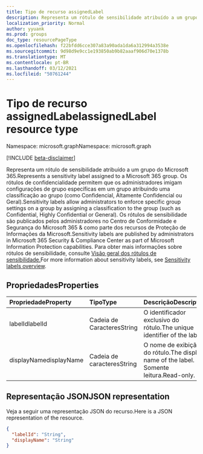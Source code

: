 ```yaml
---
title: Tipo de recurso assignedLabel
description: Representa um rótulo de sensibilidade atribuído a um grupo do Microsoft 365. Os rótulos de confidencialidade permitem que os administradores imigam configurações de grupo específicas em um grupo atribuindo uma classificação ao grupo (como Confidencial, Altamente Confidencial ou Geral).
localization_priority: Normal
author: yyuank
ms.prod: groups
doc_type: resourcePageType
ms.openlocfilehash: f22bfdd6cce307a83a90ada1da6a312994a3538e
ms.sourcegitcommit: 9d98d9e9cc1e193850ab9b82aaaf906d70e1378b
ms.translationtype: MT
ms.contentlocale: pt-BR
ms.lasthandoff: 03/12/2021
ms.locfileid: "50761244"
---
```

# <a name="assignedlabel-resource-type"></a><span data-ttu-id="985a5-104">Tipo de recurso assignedLabel</span><span class="sxs-lookup"><span data-stu-id="985a5-104">assignedLabel resource type</span></span>

<span data-ttu-id="985a5-105">Namespace: microsoft.graph</span><span class="sxs-lookup"><span data-stu-id="985a5-105">Namespace: microsoft.graph</span></span>

[!INCLUDE [beta-disclaimer](../../includes/beta-disclaimer.md)]

<span data-ttu-id="985a5-106">Representa um rótulo de sensibilidade atribuído a um grupo do Microsoft 365.</span><span class="sxs-lookup"><span data-stu-id="985a5-106">Represents a sensitivity label assigned to a Microsoft 365 group.</span></span> <span data-ttu-id="985a5-107">Os rótulos de confidencialidade permitem que os administradores imigam configurações de grupo específicas em um grupo atribuindo uma classificação ao grupo (como Confidencial, Altamente Confidencial ou Geral).</span><span class="sxs-lookup"><span data-stu-id="985a5-107">Sensitivity labels allow administrators to enforce specific group settings on a group by assigning a classification to the group (such as Confidential, Highly Confidential or General).</span></span> <span data-ttu-id="985a5-108">Os rótulos de sensibilidade são publicados pelos administradores no Centro de Conformidade e Segurança do Microsoft 365 & como parte dos recursos de Proteção de Informações da Microsoft.</span><span class="sxs-lookup"><span data-stu-id="985a5-108">Sensitivity labels are published by administrators in Microsoft 365 Security & Compliance Center as part of Microsoft Information Protection capabilities.</span></span> <span data-ttu-id="985a5-109">Para obter mais informações sobre rótulos de sensibilidade, consulte [Visão geral dos rótulos de sensibilidade.](/Office365/SecurityCompliance/sensitivity-labels)</span><span class="sxs-lookup"><span data-stu-id="985a5-109">For more information about sensitivity labels, see [Sensitivity labels overview](/Office365/SecurityCompliance/sensitivity-labels).</span></span>

## <a name="properties"></a><span data-ttu-id="985a5-110">Propriedades</span><span class="sxs-lookup"><span data-stu-id="985a5-110">Properties</span></span>
| <span data-ttu-id="985a5-111">Propriedade</span><span class="sxs-lookup"><span data-stu-id="985a5-111">Property</span></span>     | <span data-ttu-id="985a5-112">Tipo</span><span class="sxs-lookup"><span data-stu-id="985a5-112">Type</span></span>   |<span data-ttu-id="985a5-113">Descrição</span><span class="sxs-lookup"><span data-stu-id="985a5-113">Description</span></span>|
|:---------------|:--------|:----------|
|<span data-ttu-id="985a5-114">labelId</span><span class="sxs-lookup"><span data-stu-id="985a5-114">labelId</span></span>|<span data-ttu-id="985a5-115">Cadeia de Caracteres</span><span class="sxs-lookup"><span data-stu-id="985a5-115">String</span></span>|<span data-ttu-id="985a5-116">O identificador exclusivo do rótulo.</span><span class="sxs-lookup"><span data-stu-id="985a5-116">The unique identifier of the label.</span></span>|
|<span data-ttu-id="985a5-117">displayName</span><span class="sxs-lookup"><span data-stu-id="985a5-117">displayName</span></span>|<span data-ttu-id="985a5-118">Cadeia de caracteres</span><span class="sxs-lookup"><span data-stu-id="985a5-118">String</span></span>|<span data-ttu-id="985a5-119">O nome de exibição do rótulo.</span><span class="sxs-lookup"><span data-stu-id="985a5-119">The display name of the label.</span></span> <span data-ttu-id="985a5-120">Somente leitura.</span><span class="sxs-lookup"><span data-stu-id="985a5-120">Read-only.</span></span>|

## <a name="json-representation"></a><span data-ttu-id="985a5-121">Representação JSON</span><span class="sxs-lookup"><span data-stu-id="985a5-121">JSON representation</span></span>

<span data-ttu-id="985a5-122">Veja a seguir uma representação JSON do recurso.</span><span class="sxs-lookup"><span data-stu-id="985a5-122">Here is a JSON representation of the resource.</span></span>

<!-- {
  "blockType": "resource",
  "optionalProperties": [

  ],
  "@odata.type": "microsoft.graph.assignedLabel"
}-->

```json
{
  "labelId": "String",
  "displayName": "String"
}
```


<!-- uuid: 8fcb5dbc-d5aa-4681-8e31-b001d5168d79
2015-10-25 14:57:30 UTC -->
<!--
{
  "type": "#page.annotation",
  "description": "assignedLabel resource",
  "keywords": "",
  "section": "documentation",
  "tocPath": "",
  "suppressions": []
}
-->


